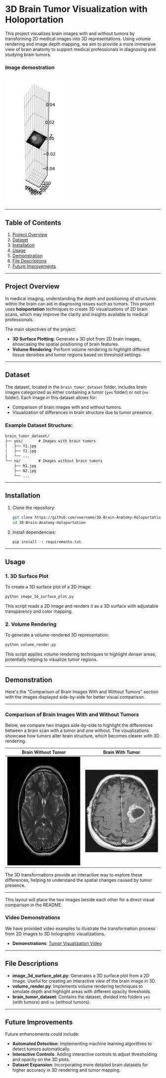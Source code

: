 # 3D Brain Tumor Visualization with Holoportation

This project visualizes brain images with and without tumors by transforming 2D medical images into 3D representations. Using volume rendering and image depth mapping, we aim to provide a more immersive view of brain anatomy to support medical professionals in diagnosing and studying brain tumors.

### Image demostration

![3D Brain Visualization](https://raw.githubusercontent.com/Nayan-Bebale/3D-Brain-Anatomy-Holoportation/refs/heads/main/demo.png)

---

## Table of Contents
1. [Project Overview](#project-overview)
2. [Dataset](#dataset)
3. [Installation](#installation)
4. [Usage](#usage)
5. [Demonstration](#demonstration)
6. [File Descriptions](#file-descriptions)
7. [Future Improvements](#future-improvements)

---

## Project Overview

In medical imaging, understanding the depth and positioning of structures within the brain can aid in diagnosing issues such as tumors. This project uses **holoportation** techniques to create 3D visualizations of 2D brain scans, which may improve the clarity and insights available to medical professionals.

The main objectives of the project:
- **3D Surface Plotting**: Generate a 3D plot from 2D brain images, showcasing the spatial positioning of brain features.
- **Volume Rendering**: Perform volume rendering to highlight different tissue densities and tumor regions based on threshold settings.

---

## Dataset

The dataset, located in the `brain_tumor_dataset` folder, includes brain images categorized as either containing a tumor (`yes` folder) or not (`no` folder). Each image in this dataset allows for:
- Comparison of brain images with and without tumors.
- Visualization of differences in brain structure due to tumor presence.

### Example Dataset Structure:
```plaintext
brain_tumor_dataset/
├── yes/       # Images with brain tumors
│   ├── Y1.jpg
│   ├── Y2.jpg
│   └── ...
└── no/        # Images without brain tumors
    ├── N1.jpg
    ├── N2.jpg
    └── ...
```

---

## Installation

1. Clone the repository:
   ```bash
   git clone https://github.com/username/3D-Brain-Anatomy-Holoportation.git
   cd 3D-Brain-Anatomy-Holoportation
   ```

2. Install dependencies:
   ```bash
   pip install -r requirements.txt
   ```

---

## Usage

### 1. 3D Surface Plot
To create a 3D surface plot of a 2D image:
```bash
python image_3d_surface_plot.py
```
This script reads a 2D image and renders it as a 3D surface with adjustable transparency and color mapping.

### 2. Volume Rendering
To generate a volume-rendered 3D representation:
```bash
python volume_render.py
```
This script applies volume rendering techniques to highlight denser areas, potentially helping to visualize tumor regions.

---

## Demonstration

Here's the "Comparison of Brain Images With and Without Tumors" section with the images displayed side-by-side for better visual comparison.

---

### Comparison of Brain Images With and Without Tumors

Below, we compare two images side-by-side to highlight the differences between a brain scan with a tumor and one without. The visualizations showcase how tumors alter brain structure, which becomes clearer with 3D rendering.

| Brain Without Tumor | Brain With Tumor |
|---------------------|------------------|
| <img src="https://raw.githubusercontent.com/Nayan-Bebale/3D-Brain-Anatomy-Holoportation/refs/heads/main/brain_tumor_dataset/no/1%20no.jpeg" alt="Without Tumor" width="310" height="350"> | ![Tumor Present](https://raw.githubusercontent.com/Nayan-Bebale/3D-Brain-Anatomy-Holoportation/refs/heads/main/brain_tumor_dataset/yes/Y10.jpg) |

The 3D transformations provide an interactive way to explore these differences, helping to understand the spatial changes caused by tumor presence.

--- 

This layout will place the two images beside each other for a direct visual comparison in the README.

### Video Demonstrations
We have provided video examples to illustrate the transformation process from 2D images to 3D holographic visualizations.
- **Demonstrations**: [Tumor Visualization Video](./videos/tumor_video.mp4)

---

## File Descriptions

- **image_3d_surface_plot.py**: Generates a 3D surface plot from a 2D image. Useful for creating an interactive view of the brain image in 3D.
- **volume_render.py**: Implements volume rendering techniques to simulate depth and highlight areas with different opacity thresholds.
- **brain_tumor_dataset**: Contains the dataset, divided into folders `yes` (with tumors) and `no` (without tumors).

---

## Future Improvements

Future enhancements could include:
- **Automated Detection**: Implementing machine learning algorithms to detect tumors automatically.
- **Interactive Controls**: Adding interactive controls to adjust thresholding and opacity on the 3D plots.
- **Dataset Expansion**: Incorporating more detailed brain datasets for higher accuracy in 3D rendering and tumor mapping.
